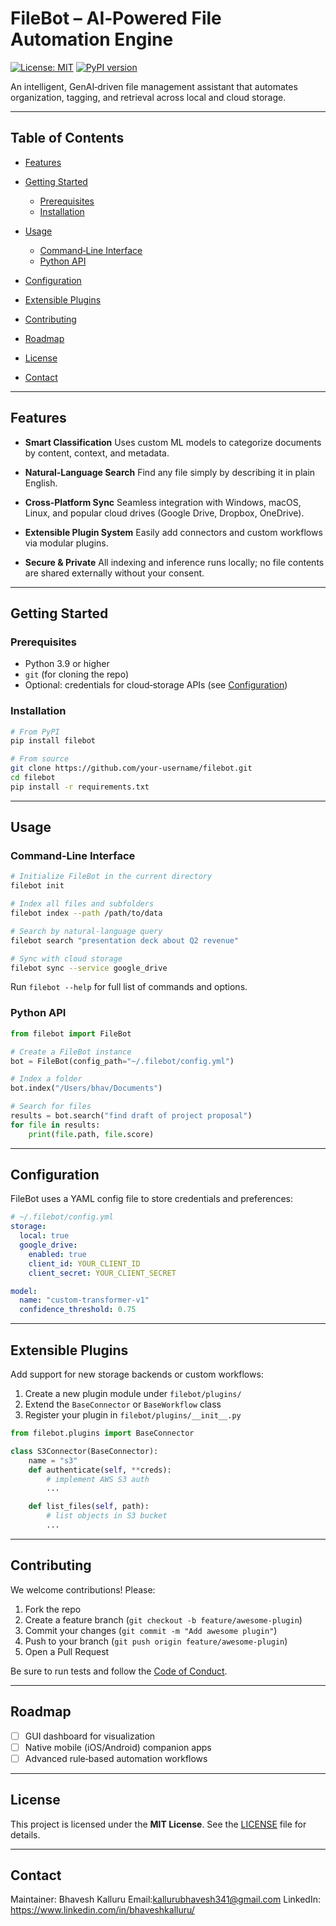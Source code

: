 # FileBot – AI‑Powered File Automation Engine

[![License: MIT](https://img.shields.io/badge/License-MIT-blue.svg)](LICENSE)
[![PyPI version](https://img.shields.io/pypi/v/filebot.svg)](https://pypi.org/project/filebot/)

An intelligent, GenAI‑driven file management assistant that automates organization, tagging, and retrieval across local and cloud storage.

---

## Table of Contents

* [Features](#features)
* [Getting Started](#getting-started)

  * [Prerequisites](#prerequisites)
  * [Installation](#installation)
* [Usage](#usage)

  * [Command‑Line Interface](#command-line-interface)
  * [Python API](#python-api)
* [Configuration](#configuration)
* [Extensible Plugins](#extensible-plugins)
* [Contributing](#contributing)
* [Roadmap](#roadmap)
* [License](#license)
* [Contact](#contact)

---

## Features

* **Smart Classification**
  Uses custom ML models to categorize documents by content, context, and metadata.

* **Natural‑Language Search**
  Find any file simply by describing it in plain English.

* **Cross‑Platform Sync**
  Seamless integration with Windows, macOS, Linux, and popular cloud drives (Google Drive, Dropbox, OneDrive).

* **Extensible Plugin System**
  Easily add connectors and custom workflows via modular plugins.

* **Secure & Private**
  All indexing and inference runs locally; no file contents are shared externally without your consent.

---

## Getting Started

### Prerequisites

* Python 3.9 or higher
* `git` (for cloning the repo)
* Optional: credentials for cloud‑storage APIs (see [Configuration](#configuration))

### Installation

```bash
# From PyPI
pip install filebot

# From source
git clone https://github.com/your-username/filebot.git
cd filebot
pip install -r requirements.txt
```

---

## Usage

### Command‑Line Interface

```bash
# Initialize FileBot in the current directory
filebot init

# Index all files and subfolders
filebot index --path /path/to/data

# Search by natural-language query
filebot search "presentation deck about Q2 revenue"

# Sync with cloud storage
filebot sync --service google_drive
```

Run `filebot --help` for full list of commands and options.

### Python API

```python
from filebot import FileBot

# Create a FileBot instance
bot = FileBot(config_path="~/.filebot/config.yml")

# Index a folder
bot.index("/Users/bhav/Documents")

# Search for files
results = bot.search("find draft of project proposal")
for file in results:
    print(file.path, file.score)
```

---

## Configuration

FileBot uses a YAML config file to store credentials and preferences:

```yaml
# ~/.filebot/config.yml
storage:
  local: true
  google_drive:
    enabled: true
    client_id: YOUR_CLIENT_ID
    client_secret: YOUR_CLIENT_SECRET

model:
  name: "custom-transformer-v1"
  confidence_threshold: 0.75
```

---

## Extensible Plugins

Add support for new storage backends or custom workflows:

1. Create a new plugin module under `filebot/plugins/`
2. Extend the `BaseConnector` or `BaseWorkflow` class
3. Register your plugin in `filebot/plugins/__init__.py`

```python
from filebot.plugins import BaseConnector

class S3Connector(BaseConnector):
    name = "s3"
    def authenticate(self, **creds):
        # implement AWS S3 auth
        ...

    def list_files(self, path):
        # list objects in S3 bucket
        ...
```

---

## Contributing

We welcome contributions! Please:

1. Fork the repo
2. Create a feature branch (`git checkout -b feature/awesome-plugin`)
3. Commit your changes (`git commit -m "Add awesome plugin"`)
4. Push to your branch (`git push origin feature/awesome-plugin`)
5. Open a Pull Request

Be sure to run tests and follow the [Code of Conduct](CODE_OF_CONDUCT.md).

---

## Roadmap

* [ ] GUI dashboard for visualization
* [ ] Native mobile (iOS/Android) companion apps
* [ ] Advanced rule‑based automation workflows

---

## License

This project is licensed under the **MIT License**. See the [LICENSE](LICENSE) file for details.

---

## Contact

Maintainer: Bhavesh Kalluru
Email:kallurubhavesh341@gmail.com
LinkedIn: https://www.linkedin.com/in/bhaveshkalluru/
